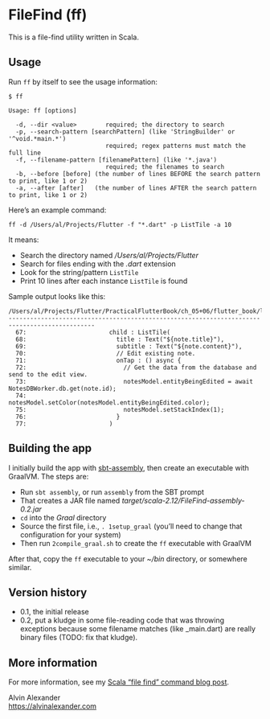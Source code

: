 # FileFind (ff)

This is a file-find utility written in Scala.

## Usage

Run `ff` by itself to see the usage information:

````
$ ff

Usage: ff [options]

  -d, --dir <value>        required; the directory to search
  -p, --search-pattern [searchPattern] (like 'StringBuilder' or '^void.*main.*')
                           required; regex patterns must match the full line
  -f, --filename-pattern [filenamePattern] (like '*.java')
                           required; the filenames to search
  -b, --before [before] (the number of lines BEFORE the search pattern to print, like 1 or 2)
  -a, --after [after]   (the number of lines AFTER the search pattern to print, like 1 or 2)
````

Here’s an example command:

````
ff -d /Users/al/Projects/Flutter -f "*.dart" -p ListTile -a 10
````

It means:

- Search the directory named */Users/al/Projects/Flutter*
- Search for files ending with the *.dart* extension
- Look for the string/pattern `ListTile`
- Print 10 lines after each instance `ListTile` is found

Sample output looks like this:

````
/Users/al/Projects/Flutter/PracticalFlutterBook/ch_05+06/flutter_book/lib/notes/NotesList.dart
----------------------------------------------------------------------------------------------
  67:                       child : ListTile(
  68:                         title : Text("${note.title}"),
  69:                         subtitle : Text("${note.content}"),
  70:                         // Edit existing note.
  71:                         onTap : () async {
  72:                           // Get the data from the database and send to the edit view.
  73:                           notesModel.entityBeingEdited = await NotesDBWorker.db.get(note.id);
  74:                           notesModel.setColor(notesModel.entityBeingEdited.color);
  75:                           notesModel.setStackIndex(1);
  76:                         }
  77:                       )
````


## Building the app

I initially build the app with [sbt-assembly](https://github.com/sbt/sbt-assembly), then create an executable with GraalVM. The steps are:

- Run `sbt assembly`, or run `assembly` from the SBT prompt
- That creates a JAR file named *target/scala-2.12/FileFind-assembly-0.2.jar*
- `cd` into the *Graal* directory
- Source the first file, i.e., `. 1setup_graal` (you’ll need to change that configuration for your system)
- Then run `2compile_graal.sh` to create the `ff` executable with GraalVM

After that, copy the `ff` executable to your *~/bin* directory, or somewhere similar.


## Version history

- 0.1, the initial release
- 0.2, put a kludge in some file-reading code that was throwing exceptions
  because some filename matches (like _main.dart) are really binary files
  (TODO: fix that kludge).


## More information

For more information, see my [Scala “file find” command blog post](https://alvinalexander.com/scala/scala-file-find-utility-command).

Alvin Alexander  
https://alvinalexander.com

